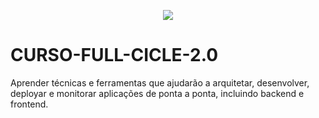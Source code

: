 <p align="center">
  <a href="https://www.instagram.com/devfullcycle/" target="blank"><img src="https://fullcycle.com.br/wp-content/themes/fullcycle-blog/application/img/logo-fullcycle.png"/></a>
</p>



# CURSO-FULL-CICLE-2.0
Aprender técnicas e ferramentas que ajudarão a arquitetar, desenvolver, deployar e monitorar aplicações de ponta a ponta, incluindo backend e frontend.
